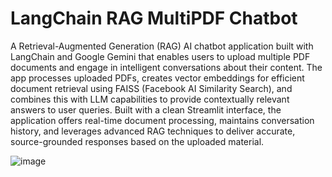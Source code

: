 # LangChain RAG MultiPDF Chatbot
A Retrieval-Augmented Generation (RAG) AI chatbot application built with LangChain and Google Gemini that enables users to upload multiple PDF documents and engage in intelligent conversations about their content. The app processes uploaded PDFs, creates vector embeddings for efficient document retrieval using FAISS (Facebook AI Similarity Search), and combines this with LLM capabilities to provide contextually relevant answers to user queries. Built with a clean Streamlit interface, the application offers real-time document processing, maintains conversation history, and leverages advanced RAG techniques to deliver accurate, source-grounded responses based on the uploaded material.

![image](https://github.com/user-attachments/assets/403ff0a7-ef6c-4d09-8cfc-98b7538d105b)

